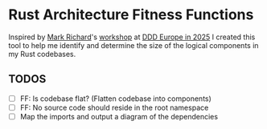 # Rust Architecture Fitness Functions

Inspired by [Mark Richard](https://developertoarchitect.com/mark-richards.html)'s [workshop](https://2025.dddeurope.com/program/architecture-the-hard-parts/) at [DDD Europe in 2025](https://2025.dddeurope.com/) I created this tool to help me identify and determine the size of the logical components in my Rust codebases.

## TODOS

- [ ] FF: Is codebase flat? (Flatten codebase into components)
- [ ] FF: No source code should reside in the root namespace
- [ ] Map the imports and output a diagram of the dependencies
